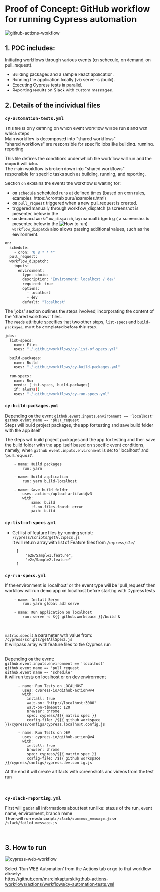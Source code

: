# Proof of Concept: GitHub workflow for running Cypress automation


![github-actions-workflow](https://github.com/marcinkapturski/github-actions-workflows/assets/41780000/a843775d-d855-441f-a9f1-bad2d8806e5b)


## 1. POC includes:

Initiating workflows through various events (on schedule, on demand, on pull_request).
- Building packages and a sample React application.
- Running the application locally (via serve -s /build).
- Executing Cypress tests in parallel.
- Reporting results on Slack with custom messages.

## 2. Details of the individual files

### `cy-automation-tests.yml`

This file is only defining on which event workflow will be run it and with which steps
<br />Main workflow is decomposed into "shared workflows"
<br />"shared workflows" are responsible for specific jobs like building, running, reporting

This file defines the conditions under which the workflow will run and the steps it will take. 
<br />The main workflow is broken down into "shared workflows" 
<br />responsible for specific tasks such as building, running, and reporting.

Section `on` explains the events the workflow is waiting for:

- on `schedule` scheduled runs at defined times (based on cron rules, examples: https://crontab.guru/examples.html)
- on `pull_request` triggered when a new pull_request is created.
- triggered manually through workflow_dispatch (a screenshot is presented below in the
- on demand `workflow_dispatch`, by manuall trigering ( a screenshot is presented below in the ![`How to run`](https://github.com/marcinkapturski/github-actions-workflows#3-how-to-run))
  <br />`workflow_dispatch` also allows passing additional values, such as the environment.

```bash
on:
  schedule:
    - cron: "0 8 * * *"
  pull_request:
  workflow_dispatch:
    inputs:
      environment:
        type: choice
        description: "Environment: localhost / dev"
        required: true
        options:
          - localhost
          - dev
        default: "localhost"

```

The 'jobs' section outlines the steps involved, incorporating the content of the 'shared workflows' files.
<br />The `needs` attribute specifies that two other steps, `list-specs` and `build-packages`, must be completed before this step.

```bash
jobs:
  list-specs:
    name: Files
    uses: "./.github/workflows/cy-list-of-specs.yml"

  build-packages:
    name: Build
    uses: "./.github/workflows/cy-build-packages.yml"

  run-specs:
    name: Run
    needs: [list-specs, build-packages]
    if: always()
    uses: "./.github/workflows/cy-run-specs.yml"

```

### `cy-build-packages.yml`

Depending on the event `github.event.inputs.environment == 'localhost' ` `github.event_name == 'pull_request'`
<br />Steps will build project packages, the app for testing and save build folder with the app itself

The steps will build project packages and the app for testing and then save the build folder with the app itself based on specific event conditions, namely, when `github.event.inputs.environment` is set to 'localhost' and 'pull_request'.

        - name: Build packages
            run: yarn

        - name: Build application
            run: yarn build-localhost

        - name: Save build folder
            uses: actions/upload-artifact@v3
            with:
                name: build
                if-no-files-found: error
                path: build


### `cy-list-of-specs.yml`

- Get list of feature files by running script: `/cypress/scripts/getAllSpecs.js`
  <br /> It will return array with list of Feature files from `/cypress/e2e/`

  ```
    [
        "e2e/Sample1.feature",
        "e2e/Sample2.feature"
    ]
  ```

### `cy-run-specs.yml`

If the environment is 'localhost' or the event type will be 'pull_request' then workflow will run demo app on localhost before starting with Cypress tests

```
    - name: Install Serve
        run: yarn global add serve

    - name: Run application on localhost
        run: serve -s ${{ github.workspace }}/build &
```

<br />

`matrix.spec` is a parameter with value from: `/cypress/scripts/getAllSpecs.js`
<br />It will pass array with feature files to the Cypress run

<br />Depending on the event: <br />`github.event.inputs.environment == 'localhost' ` <br /> `github.event_name == 'pull_request'` <br /> `github.event_name == 'schedule'`
<br /> it will run tests on localhost or on dev environment

```
      - name: Run Tests on LOCALHOST
        uses: cypress-io/github-action@v4
        with:
          install: true
          wait-on: "http://localhost:3000"
          wait-on-timeout: 120
          browser: chrome
          spec: cypress/${{ matrix.spec }}
          config-file: /${{ github.workspace }}/cypress/configs/cypress.localhost.config.js

      - name: Run Tests on DEV
        uses: cypress-io/github-action@v4
        with:
          install: true
          browser: chrome
          spec: cypress/${{ matrix.spec }}
          config-file: /${{ github.workspace }}/cypress/configs/cypress.dev.config.js

```

At the end it will create artifacts with screenshots and videos from the test run

<br />

### `cy-slack-reporting.yml`

First will gader all informations about test run like: status of the run, event name, environment, branch name
<br /> Then will run node script: `/slack/success_message.js` or `/slack/failed_message.js`

<!-- ## Description of the parallel tests run (strategy -> matrix) -->

<br />

## 3. How to run

![cypress-web-workflow](https://user-images.githubusercontent.com/41780000/222984680-80f2d12b-b026-4d30-bf15-50104cd6cd92.png)

Select 'Run WEB Automation' from the Actions tab or go to that workflow directly: <br />
https://github.com/marcinkapturski/github-actions-workflows/actions/workflows/cy-automation-tests.yml
